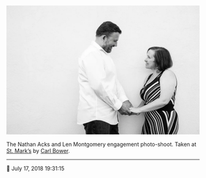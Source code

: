 ![Nathan and Len standing in front of a white wall](assets/8dab997232426ba080f4e71573a18d75.webp)

The Nathan Acks and Len Montgomery engagement photo-shoot. Taken at [St. Mark’s](http://www.stmarkscoffeehouse.com/) by [Carl Bower](http://carlbowerphotos.com/).

- - - -

📅 July 17, 2018 19:31:15
